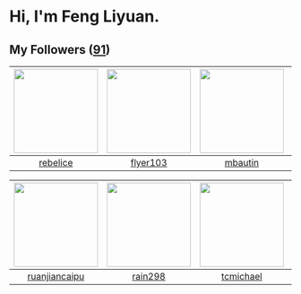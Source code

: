 # Hi, I'm Feng Liyuan.

## My Followers ([91](https://github.com/SunRunAway?tab=followers))

| <img src="https://avatars.githubusercontent.com/u/20775801?v=4" width="150" height="150" /> | <img src="https://avatars.githubusercontent.com/u/829039?v=4" width="150" height="150" /> | <img src="https://avatars.githubusercontent.com/u/552936?v=4" width="150" height="150" /> | <img src="https://avatars.githubusercontent.com/u/35111?v=4" width="150" height="150" /> |
| :-----------------------------------------------------------------------------------------: | :---------------------------------------------------------------------------------------: | :---------------------------------------------------------------------------------------: | :--------------------------------------------------------------------------------------: |
|                           [rebelice](https://github.com/rebelice)                           |                          [flyer103](https://github.com/flyer103)                          |                           [mbautin](https://github.com/mbautin)                           |                            [why404](https://github.com/why404)                           |

| <img src="https://avatars.githubusercontent.com/u/31336171?v=4" width="150" height="150" /> | <img src="https://avatars.githubusercontent.com/u/20725525?v=4" width="150" height="150" /> | <img src="https://avatars.githubusercontent.com/u/1506474?v=4" width="150" height="150" /> | <img src="https://avatars.githubusercontent.com/u/2445111?v=4" width="150" height="150" /> |
| :-----------------------------------------------------------------------------------------: | :-----------------------------------------------------------------------------------------: | :----------------------------------------------------------------------------------------: | :----------------------------------------------------------------------------------------: |
|                      [ruanjiancaipu](https://github.com/ruanjiancaipu)                      |                            [rain298](https://github.com/rain298)                            |                          [tcmichael](https://github.com/tcmichael)                         |                           [hyperpro](https://github.com/hyperpro)                          |